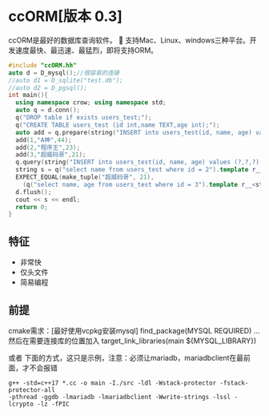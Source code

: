 ﻿# ccORM[版本 0.3]
ccORM是最好的数据库查询软件。
🚀 支持Mac、Linux、windows三种平台。开发速度最快、最迅速、最猛烈，即将支持ORM。
```c++
#include "ccORM.hh"
auto d = D_mysql();//很容易的连接
//auto d1 = D_sqlite("test.db");
//auto d2 = D_pgsql();
int main(){
  using namespace crow; using namespace std;
  auto q = d.conn();
  q("DROP table if exists users_test;");
  q("CREATE TABLE users_test (id int,name TEXT,age int);");
  auto add = q.prepare(string("INSERT into users_test(id, name, age) values (?,?,?);"));
  add(1,"A神",44);
  add(2,"程序王",23);
  add(3,"超威码哥",21);
  q.query(string("INSERT into users_test(id, name, age) values (?,?,?);"))(4, "迪奥", 32);
  string s = q("select name from users_test where id = 2").template r__<string>();
  EXPECT_EQUAL(make_tuple("超威码哥", 21),
    (q("select name, age from users_test where id = 3").template r__<string, int>()));
  d.flush();
  cout << s << endl;
  return 0;
}
```

## 特征
 - 非常快
 - 仅头文件
 - 简易编程

## 前提
cmake需求：[最好使用vcpkg安装mysql]
find_package(MYSQL REQUIRED)
...然后在需要连接库的位置加入
target_link_libraries(main ${MYSQL_LIBRARY})

或者
下面的方式，这只是示例，注意：必须让mariadb，mariadbclient在最前面，才不会报错
```
g++ -std=c++17 *.cc -o main -I./src -ldl -Wstack-protector -fstack-protector-all
-pthread -ggdb -lmariadb -lmariadbclient -Wwrite-strings -lssl -lcrypto -lz -fPIC 
```